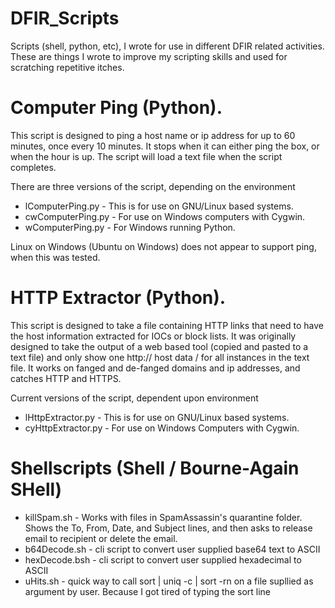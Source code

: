 # DFIR_Scripts
Scripts (shell, python, etc), I wrote for use in different DFIR related activities. These are things I wrote to improve my scripting skills and used for scratching repetitive itches.

# Computer Ping (Python).
  This script is designed to ping a host name or ip address for up to 60 minutes, once every 10 minutes. It stops when it can either ping the box, or when the hour is up. The script will load a text file when the script completes.

There are three versions of the script, depending on the environment
 * lComputerPing.py - This is for use on GNU/Linux based systems.
 * cwComputerPing.py - For use on Windows computers with Cygwin.
 * wComputerPing.py - For Windows running Python.
 
 Linux on Windows (Ubuntu on Windows) does not appear to support ping, when this was tested.

# HTTP Extractor (Python).
  This script is designed to take a file containing HTTP links that need to have the host information extracted for IOCs or block lists. It was originally designed to take the output of a web based tool (copied and pasted to a text file) and only show one http:// host data / for all instances in the text file. It works on fanged and de-fanged domains and ip addresses, and catches HTTP and HTTPS.

Current versions of the script, dependent upon environment
 * lHttpExtractor.py - This is for use on GNU/Linux based systems.
 * cyHttpExtractor.py - For use on Windows Computers with Cygwin.

# Shellscripts (Shell / Bourne-Again SHell)
* killSpam.sh - Works with files in SpamAssassin's quarantine folder. Shows the To, From, Date, and Subject lines, and then asks to release email to recipient or delete the email.
* b64Decode.sh - cli script to convert user supplied base64 text to ASCII
* hexDecode.bsh - cli script to convert user supplied hexadecimal to ASCII
* uHits.sh - quick way to call sort | uniq -c | sort -rn on a file supllied as argument by user. Because I got tired of typing the sort line
